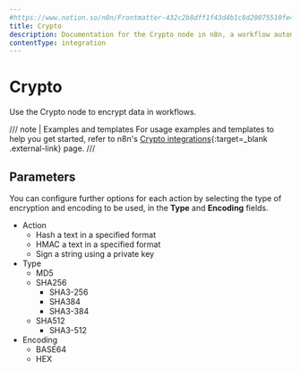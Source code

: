 ```yaml
---
#https://www.notion.so/n8n/Frontmatter-432c2b8dff1f43d4b1c8d20075510fe4
title: Crypto
description: Documentation for the Crypto node in n8n, a workflow automation platform. Includes guidance on usage, and links to examples.
contentType: integration
---
```


# Crypto

Use the Crypto node to encrypt data in workflows.

///  note  | Examples and templates
For usage examples and templates to help you get started, refer to n8n's [Crypto integrations](https://n8n.io/integrations/crypto/){:target=_blank .external-link} page.
///

## Parameters

You can configure further options for each action by selecting the type of encryption and encoding to be used, in the **Type** and **Encoding** fields.

- Action
	- Hash a text in a specified format
	- HMAC a text in a specified format
	- Sign a string using a private key
- Type
    - MD5
    - SHA256
		- SHA3-256
		- SHA384
		- SHA3-384
    - SHA512
		- SHA3-512
- Encoding
	- BASE64
	- HEX



